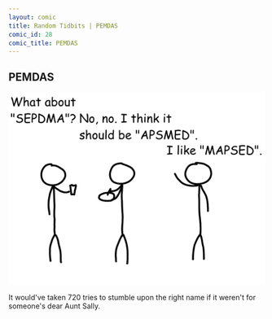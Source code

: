 ```yaml
---
layout: comic
title: Random Tidbits | PEMDAS
comic_id: 28
comic_title: PEMDAS
---
```


## PEMDAS

<img id="img28" src="/assets/images/28.png">

It would've taken 720 tries to stumble upon the right name if it weren't for someone's dear Aunt Sally.
